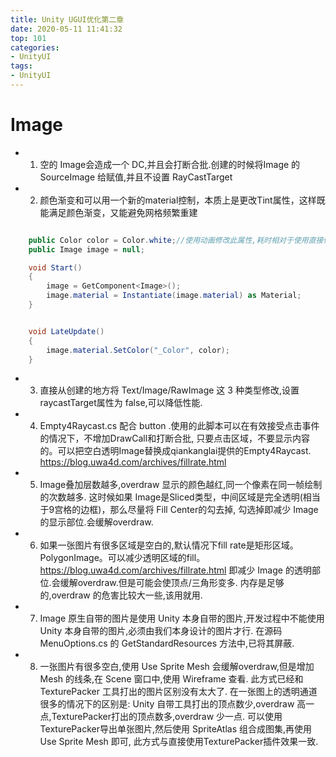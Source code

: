 ```yaml
---
title: Unity UGUI优化第二章
date: 2020-05-11 11:41:32
top: 101
categories:
- UnityUI
tags:
- UnityUI
---
```


# Image

* 1. 空的 Image会造成一个 DC,并且会打断合批.创建的时候将Image 的 SourceImage 给赋值,并且不设置 RayCastTarget

* 2. 颜色渐变和可以用一个新的material控制，本质上是更改Tint属性，这样既能满足颜色渐变，又能避免网格频繁重建

```c#

    public Color color = Color.white;//使用动画修改此属性,耗时相对于使用直接修改Image.Color属性非常少
    public Image image = null;

    void Start()
    {
        image = GetComponent<Image>();
        image.material = Instantiate(image.material) as Material;
    }


    void LateUpdate()
    {
        image.material.SetColor("_Color", color);
    }


```

* 3. 直接从创建的地方将 Text/Image/RawImage 这 3 种类型修改,设置 raycastTarget属性为 false,可以降低性能.

* 4. Empty4Raycast.cs 配合 button .使用的此脚本可以在有效接受点击事件的情况下，不增加DrawCall和打断合批, 
     只要点击区域，不要显示内容的。可以把空白透明Image替换成qiankanglai提供的Empty4Raycast.
     https://blog.uwa4d.com/archives/fillrate.html

     
* 5. Image叠加层数越多,overdraw 显示的颜色越红,同一个像素在同一帧绘制的次数越多. 
     这时候如果 Image是Sliced类型，中间区域是完全透明(相当于9宫格的边框)，那么尽量将 Fill Center的勾去掉,
     勾选掉即减少 Image 的显示部位.会缓解overdraw.


* 6. 如果一张图片有很多区域是空白的,默认情况下fill rate是矩形区域。PolygonImage。可以减少透明区域的fill。
     https://blog.uwa4d.com/archives/fillrate.html
     即减少 Image 的透明部位.会缓解overdraw.但是可能会使顶点/三角形变多.
     内存是足够的,overdraw 的危害比较大一些,该用就用.


* 7. Image 原生自带的图片是使用 Unity 本身自带的图片,开发过程中不能使用Unity 本身自带的图片,必须由我们本身设计的图片才行.
     在源码 MenuOptions.cs 的 GetStandardResources 方法中,已将其屏蔽.


* 8. 一张图片有很多空白,使用 Use Sprite Mesh 会缓解overdraw,但是增加 Mesh 的线条,在 Scene 窗口中,使用 Wireframe 查看.
     此方式已经和 TexturePacker 工具打出的图片区别没有太大了.
     在一张图上的透明通道很多的情况下的区别是:
     Unity 自带工具打出的顶点数少,overdraw 高一点,TexturePacker打出的顶点数多,overdraw 少一点.
     可以使用TexturePacker导出单张图片,然后使用 SpriteAtlas 组合成图集,再使用 Use Sprite Mesh 即可,
     此方式与直接使用TexturePacker插件效果一致.


